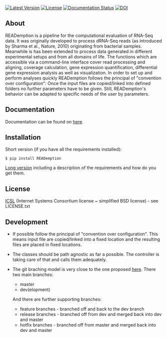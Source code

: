 [![Latest Version](https://img.shields.io/pypi/v/reademption.svg)](https://pypi.python.org/pypi/READemption/)
[![License](https://img.shields.io/pypi/l/reademption.svg)](https://pypi.python.org/pypi/READemption/)
[![Documentation Status](https://readthedocs.org/projects/reademption/badge/?version=latest)](https://reademption.readthedocs.io/en/latest/?badge=latest)
[![DOI](https://zenodo.org/badge/2756/konrad/READemption.svg)](https://zenodo.org/badge/latestdoi/2756/konrad/READemption)


About
-----

READemption is a pipeline for the computational evaluation of RNA-Seq
data. It was originally developed to process dRNA-Seq reads (as
introduced by Sharma et al., Nature, 2010) originating from bacterial
samples. Meanwhile is has been extended to process data generated in
different experimental setups and from all domains of life. The
functions which are accessible via a command-line interface cover read
processing and aligning, coverage calculation, gene expression
quantification, differential gene expression analysis as well as
visualization. In order to set up and perform analyses quickly
READemption follows the principal of "convention over configuration":
Once the input files are copied/linked into defined folders no further
parameters have to be given. Still, READemption's behavior can be
adapted to specific needs of the user by parameters.

Documentation
-------------

Documentation can be found on [here](http://pythonhosted.org/READemption/).

Installation
------------

Short version (if you have all the requirements installed):

    $ pip install READemption

[Long version](http://pythonhosted.org/READemption/installation.html)
including a description of the requirements and how do you get them.

License
-------

[ICSL](https://en.wikipedia.org/wiki/ISC_license) 
(Internet Systems Consortium license ~ simplified BSD license) - see LICENSE.txt

Development
-----------

* If possible follow the principal of "convention over
  configuration". This means input file are copied/linked into a fixed
  location and the resulting files are placed in fixed locations.

* The classes should be path agnostic as far a possible. The controller
  is taking care of that and calls them adequately.

* The git braching model is very close to the one 
  proposed [here](http://nvie.com/posts/a-successful-git-branching-model/).
  There two main branches:
    * master 
    * dev(elopment)

    And there are further supporting branches:
    * feature branches - branched off and back to the dev branch
    * release branches - branched off from dev and merged back into
                       dev and master
    * hotfix branches - branched off from master and merged back into
                      dev and master
